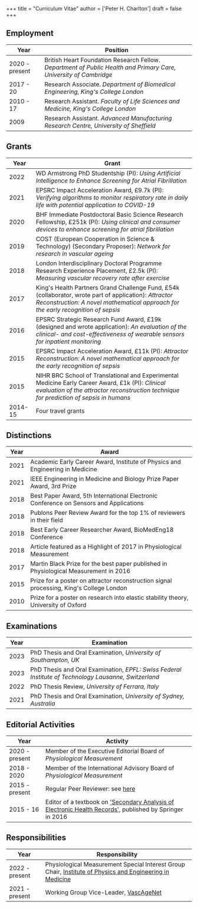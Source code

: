 +++
title = "Curriculum Vitae"
author = ['Peter H. Charlton']
draft = false
+++

## Employment


| Year | Position |
|---|---|
| 2020 - present | British Heart Foundation Research Fellow. _Department of Public Health and Primary Care, University of Cambridge_ |
| 2017 - 20 | Research Associate. _Department of Biomedical Engineering, King's College London_ |
| 2010 - 17 | Research Assistant. _Faculty of Life Sciences and Medicine, King's College London_ |
| 2009 | Research Assistant. _Advanced Manufacturing Research Centre, University of Sheffield_ |

## Grants

| Year | Grant |
|---|---|
| 2022 | WD Armstrong PhD Studentship (PI): _Using Artificial Intelligence to Enhance Screening for Atrial Fibrillation_ |
| 2021 | EPSRC Impact Acceleration Award, &pound;9.7k (PI): _Verifying algorithms to monitor respiratory rate in daily life with potential application to COVID-19_ |
| 2020 | BHF Immediate Postdoctoral Basic Science Research Fellowship, &pound;251k (PI): _Using clinical and consumer devices to enhance screening for atrial fibrillation_ |
| 2019 | COST (European Cooperation in Science & Technology) (Secondary Proposer): _Network for research in vascular ageing_ |
| 2018 | London Interdisciplinary Doctoral Programme Research Experience Placement, &pound;2.5k (PI): _Measuring vascular recovery rate after exercise_ |
| 2017 | King's Health Partners Grand Challenge Fund, &pound;54k (collaborator, wrote part of application): _Attractor Reconstruction: A novel mathematical approach for the early recognition of sepsis_ |
| 2016 | EPSRC Strategic Research Fund Award, &pound;19k (designed and wrote application): _An evaluation of the clinical- and cost-effectiveness of wearable sensors for inpatient monitoring_ |
| 2015 | EPSRC Impact Acceleration Award, &pound;11k (PI): _Attractor Reconstruction: A novel mathematical approach for the early recognition of sepsis_ |
| 2015 | NIHR BRC School of Translational and Experimental Medicine Early Career Award, &pound;1k (PI): _Clinical evaluation of the attractor reconstruction technique for prediction of sepsis in humans_ | 
| 2014-15 | Four travel grants |

## Distinctions

| Year | Award |
|---|---|
| 2021 | Academic Early Career Award, Institute of Physics and Engineering in Medicine |
| 2021 | IEEE Engineering in Medicine and Biology Prize Paper Award, 3rd Prize |
| 2018 | Best Paper Award, 5th International Electronic Conference on Sensors and Applications |
| 2018 | Publons Peer Review Award for the top 1% of reviewers in their field |
| 2018 | Best Early Career Researcher Award, BioMedEng18 Conference |
| 2018 | Article featured as a Highlight of 2017 in Physiological Measurement |
| 2017 | Martin Black Prize for the best paper published in Physiological Measurement in 2016 |
| 2015 | Prize for a poster on attractor reconstruction signal processing, King's College London |
| 2010 | Prize for a poster on research into elastic stability theory, University of Oxford |


## Examinations

| Year | Examination |
|---|---|
| 2023 | PhD Thesis and Oral Examination, _University of Southampton, UK_ |
| 2023 | PhD Thesis and Oral Examination, _EPFL: Swiss Federal Institute of Technology Lausanne, Switzerland_ |
| 2022 | PhD Thesis Review, _University of Ferrara, Italy_ |
| 2021 | PhD Thesis and Oral Examination, _University of Sydney, Australia_ |

## Editorial Activities

| Year | Activity |
|---|---|
| 2020 - present | Member of the Executive Editorial Board of _Physiological Measurement_ |
| 2018 - 2020 | Member of the International Advisory Board of _Physiological Measurement_ |
| 2015 - present | Regular Peer Reviewer: see [here](https://www.webofscience.com/wos/author/record/Y-4334-2018) |
| 2015 - 16 | Editor of a textbook on ['Secondary Analysis of Electronic Health Records'](https://doi.org/10.1007/978-3-319-43742-2), published by Springer in 2016 |

## Responsibilities

| Year | Responsibility |
|---|---|
| 2022 - present | Physiological Measurement Special Interest Group Chair, [Institute of Physics and Engineering in Medicine](https://ipem.ac.uk/) |
| 2021 - present | Working Group Vice-Leader, [VascAgeNet](https://vascagenet.eu/) |
